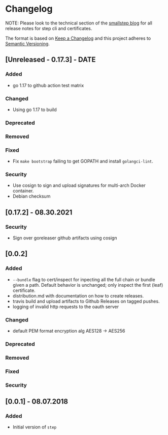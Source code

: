 # Changelog

NOTE: Please look to the technical section of the [smallstep blog](https://smallstep.com/tags/technical/)
for all release notes for step cli and certificates.

The format is based on [Keep a Changelog](http://keepachangelog.com/en/1.0.0/)
and this project adheres to [Semantic Versioning](http://semver.org/spec/v2.0.0.html).

## [Unreleased - 0.17.3] - DATE
### Added
- go 1.17 to github action test matrix
### Changed
- Using go 1.17 to build
### Deprecated
### Removed
### Fixed
- Fix `make bootstrap` failing to get GOPATH and install `golangci-lint`.
### Security
- Use cosign to sign and upload signatures for multi-arch Docker container.
- Debian checksum

## [0.17.2] - 08.30.2021
### Security
- Sign over goreleaser github artifacts using cosign 

## [0.0.2]
### Added
- `--bundle` flag to cert/inspect for inpecting all the full chain or bundle
given a path. Default behavior is unchanged; only inspect the first (leaf)
certificate.
- distribution.md with documentation on how to create releases.
- travis build and upload artifacts to Github Releases on tagged pushes.
- logging of invalid http requests to the oauth server
### Changed
- default PEM format encryption alg AES128 -> AES256
### Deprecated
### Removed
### Fixed
### Security

## [0.0.1] - 08.07.2018
### Added
- Initial version of `step`
